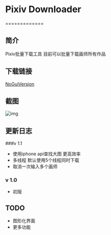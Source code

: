 # Pixiv Downloader
=============

## 简介

Pixiv批量下载工具 目前可以批量下载画师所有作品

## 下载链接

[NoGuiVersion](https://mega.co.nz/#!3R001BoL!DT73rxhvPKclOJxV5f2ih3i4txpvat3nKuHvbfHWFYU)

## 截图

![img](https://raw.github.com/bebound/Pixiv/master/ScreenShot/1.png)

## 更新日志

###v 1.1

- 使用iphone api查找大图 更高效率
- 多线程 默认使用5个线程同时下载
- 取消一次输入多个画师

### v 1.0

- 初版

## TODO

- 图形化界面
- 更多功能